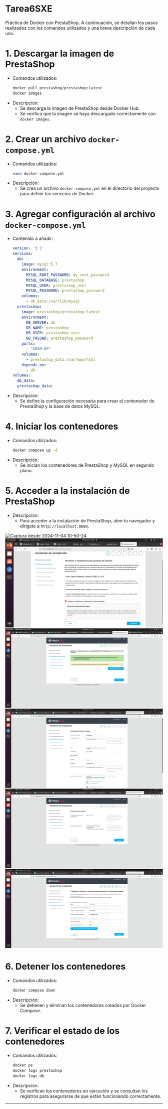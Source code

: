 # Tarea6SXE
Práctica de Docker con PrestaShop. A continuación, se detallan los pasos realizados con los comandos utilizados y una breve descripción de cada uno.

# 1. **Descargar la imagen de PrestaShop**
   - Comandos utilizados:
     ```bash
     docker pull prestashop/prestashop:latest
     docker images
     ```
   - Descripción:
     - Se descarga la imagen de PrestaShop desde Docker Hub.
     - Se verifica que la imagen se haya descargado correctamente con `docker images`.

# 2. **Crear un archivo `docker-compose.yml`**
   - Comandos utilizados:
     ```bash
     nano docker-compose.yml
     ```
   - Descripción:
     - Se crea un archivo `docker-compose.yml` en el directorio del proyecto para definir los servicios de Docker.

# 3. **Agregar configuración al archivo `docker-compose.yml`**
   - Contenido a añadir:
     ```yaml
     version: '3.1'
     services:
       db:
         image: mysql:5.7
         environment:
           MYSQL_ROOT_PASSWORD: my_root_password
           MYSQL_DATABASE: prestashop
           MYSQL_USER: prestashop_user
           MYSQL_PASSWORD: prestashop_password
         volumes:
           - db_data:/var/lib/mysql
       prestashop:
         image: prestashop/prestashop:latest
         environment:
           DB_SERVER: db
           DB_NAME: prestashop
           DB_USER: prestashop_user
           DB_PASSWD: prestashop_password
         ports:
           - "8080:80"
         volumes:
           - prestashop_data:/var/www/html
         depends_on:
           - db
     volumes:
       db_data:
       prestashop_data:
     ```
   - Descripción:
     - Se define la configuración necesaria para crear el contenedor de PrestaShop y la base de datos MySQL.

# 4. **Iniciar los contenedores**
   - Comandos utilizados:
     ```bash
     docker compose up -d
     ```
   - Descripción:
     - Se inician los contenedores de PrestaShop y MySQL en segundo plano.

# 5. **Acceder a la instalación de PrestaShop**
   - Descripción:
     - Para acceder a la instalación de PrestaShop, abre tu navegador y dirígete a `http://localhost:8080`.
    
![Captura desde 2024-11-04 10-50-24](https://github.com/user-attachments/assets/e484d29e-d701-4e5f-9c2c-f947a0ca01a0)  
![Captura de pantalla de 2025-02-10 10-02-13](https://github.com/JavierP5/Tarea6SXE/blob/main/Captura%20de%20pantalla%20de%202025-02-10%2010-02-13.png)  
![Captura 3](https://github.com/JavierP5/Tarea6SXE/blob/main/Captura%20de%20pantalla%20de%202025-02-10%2010-11-31.png)  
![Captura 4](https://github.com/JavierP5/Tarea6SXE/blob/main/Captura%20de%20pantalla%20de%202025-02-10%2010-04-05.png)  
![Captura 5](https://github.com/JavierP5/Tarea6SXE/blob/main/Captura%20de%20pantalla%20de%202025-02-10%2010-04-14.png)  
![Captura 6](https://github.com/JavierP5/Tarea6SXE/blob/main/Captura%20de%20pantalla%20de%202025-02-10%2010-05-14.png)  

# 6. **Detener los contenedores**
   - Comandos utilizados:
     ```bash
     docker compose down
     ```
   - Descripción:
     - Se detienen y eliminan los contenedores creados por Docker Compose.

# 7. **Verificar el estado de los contenedores**
   - Comandos utilizados:
     ```bash
     docker ps
     docker logs prestashop
     docker logs db
     ```
   - Descripción:
     - Se verifican los contenedores en ejecución y se consultan los registros para asegurarse de que están funcionando correctamente.

---
